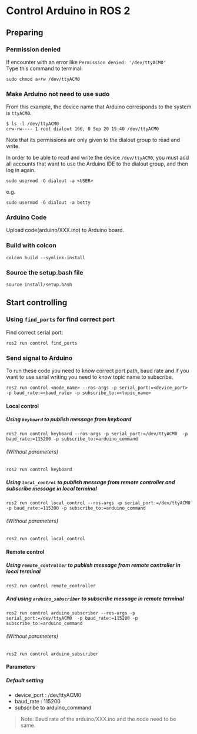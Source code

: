 # Control Arduino in ROS 2

## Preparing
### Permission denied
If encounter with an error like `Permission denied: '/dev/ttyACM0'`  
Type this command to terminal:

    sudo chmod a+rw /dev/ttyACM0

### Make Arduino not need to use sudo
From this example, the device name that Arduino corresponds to the system is `ttyACM0`.
```
$ ls -l /dev/ttyACM0
crw-rw---- 1 root dialout 166, 0 Sep 20 15:40 /dev/ttyACM0
```
Note that its permissions are only given to the dialout group to read and write.

In order to be able to read and write the device `/dev/ttyACM0`, you must add all accounts that want to use the Arduino IDE to the dialout group, and then log in again.

    sudo usermod -G dialout -a <USER>

e.g.

    sudo usermod -G dialout -a betty

### Arduino Code
Upload code(arduino/XXX.ino) to Arduino board.

### Build with colcon

    colcon build --symlink-install

### Source the setup.bash file

    source install/setup.bash

## Start controlling
### Using `find_ports` for find correct port
Find correct serial port:

    ros2 run control find_ports

### Send signal to Arduino
To run these code you need to know correct port path, baud rate and if you want to use serial writing you need to know topic name to subscribe.

    ros2 run control <node_name> --ros-args -p serial_port:=<device_port> -p baud_rate:=<baud_rate> -p subscribe_to:=<topic_name>

#### Local control
##### Using `keyboard` to publish message from keyboard

    ros2 run control keyboard --ros-args -p serial_port:=/dev/ttyACM0  -p baud_rate:=115200 -p subscribe_to:=arduino_command

###### (Without parameters)
    ros2 run control keyboard

##### Using `local_control` to publish message from remote controller and subscribe message in local terminal

    ros2 run control local_control --ros-args -p serial_port:=/dev/ttyACM0  -p baud_rate:=115200 -p subscribe_to:=arduino_command

###### (Without parameters)
    ros2 run control local_control

#### Remote control
##### Using `remote_controller` to publish message from remote controller in local terminal

    ros2 run control remote_controller

##### And using `arduino_subscriber` to subscribe message in remote terminal

    ros2 run control arduino_subscriber --ros-args -p serial_port:=/dev/ttyACM0  -p baud_rate:=115200 -p subscribe_to:=arduino_command

###### (Without parameters)
    ros2 run control arduino_subscriber

#### Parameters
##### Default setting
- device_port : /dev/ttyACM0
- baud_rate : 115200
- subscribe to arduino_command

>Note: Baud rate of the arduino/XXX.ino and the node need to be same.
